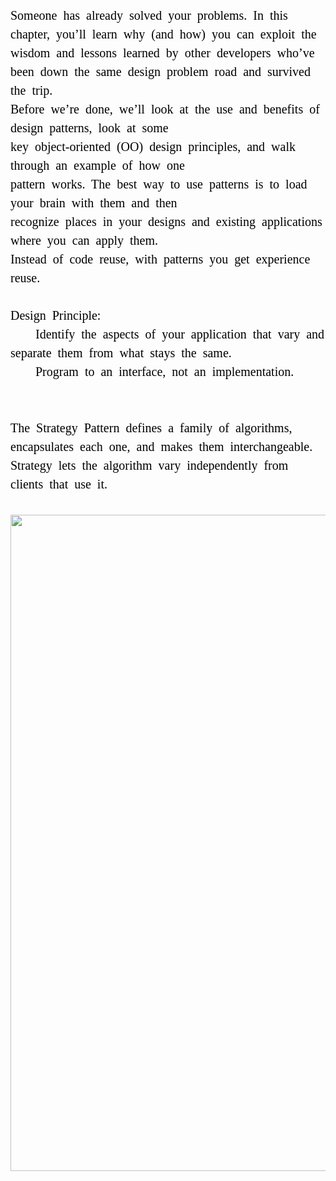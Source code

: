 <div style="font-size: 20px; color: black; font-family: 微软雅黑; white-space: pre-wrap; line-height: 30px; word-spacing: 5px; word-break: normal">
Someone has already solved your problems. In this chapter, you’ll learn why (and how) you can exploit the wisdom and lessons learned by other developers who’ve been down the same design problem road and survived the trip.
Before we’re done, we’ll look at the use and benefits of design patterns, look at some
key object-oriented (OO) design principles, and walk through an example of how one
pattern works. The best way to use patterns is to load your brain with them and then
recognize places in your designs and existing applications where you can apply them.
Instead of code reuse, with patterns you get experience reuse.
</div>


<font style="font-size: 20px; color: black; font-family: 微软雅黑; white-space: pre-wrap; line-height: 30px; word-spacing: 5px; word-break: normal">
Design Principle:
    Identify the aspects of your application that vary and separate them from what stays the same.
    Program to an interface, not an implementation.

</font>

<font style="font-size: 20px; color: black; font-family: 微软雅黑; white-space: pre-wrap; line-height: 30px; word-spacing: 5px; word-break: normal">
The Strategy Pattern defines a family of algorithms, encapsulates each one, and makes them interchangeable. Strategy lets the algorithm vary independently from clients that use it.
</font>
<br /><br />
<image src="static/cs/base/design-pattern/img/1.png" style="width:1050px" />


